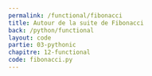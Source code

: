 ```yaml
---
permalink: /functional/fibonacci
title: Autour de la suite de Fibonacci
back: /python/functional
layout: code
partie: 03-pythonic
chapitre: 12-functional
code: fibonacci.py
---
```

